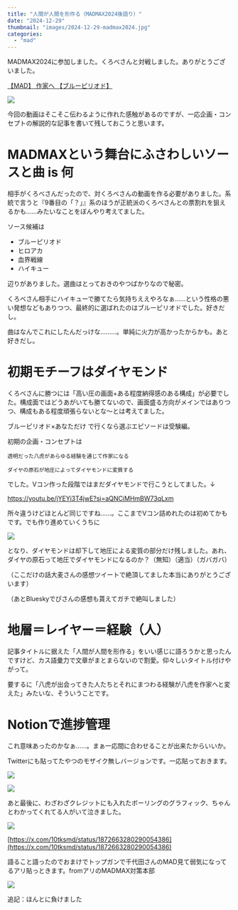 ```yaml
---
title: "人間が人間を形作る（MADMAX2024後語り）"
date: "2024-12-29"
thumbnail: "images/2024-12-29-madmax2024.jpg"
categories: 
  - "mad"
---
```


MADMAX2024に参加しました。くろべさんと対戦しました。ありがとうございました。

[【MAD】 作家へ 【ブルーピリオド】](https://www.nicovideo.jp/watch/sm44470920)

![](../../images/サムネイル2_Youtube.jpg)

今回の動画はそこそこ伝わるように作れた感触があるのですが、一応企画・コンセプトの解説的な記事を書いて残しておこうと思います。

<!--more-->

# MADMAXという舞台にふさわしいソースと曲 is 何

相手がくろべさんだったので、対くろべさんの動画を作る必要がありました。系統で言うと『9番目の「？」』系のほうが正統派のくろべさんとの票割れを狙えるかも……みたいなことをぼんやり考えてました。

ソース候補は

- ブルーピリオド
- ヒロアカ
- 血界戦線
- ハイキュー

辺りがありました。選曲はとっておきのやつばかりなので秘密。

くろべさん相手にハイキューで勝てたら気持ちええやろなぁ……という性格の悪い発想などもありつつ、最終的に選ばれたのはブルーピリオドでした。好きだし。

曲はなんでこれにしたんだっけな………。単純に火力が高かったからかも。あと好きだし。

# 初期モチーフはダイヤモンド

くろべさんに勝つには「高い圧の画面+ある程度納得感のある構成」が必要でした。構成面ではどうあがいても勝てないので、画面盛る方向がメインではありつつ、構成もある程度頑張らないとな〜とは考えてました。

ブルーピリオド×あなただけ で行くなら選ぶエピソードは受験編。

初期の企画・コンセプトは

```
透明だった八虎があらゆる経験を通じて作家になる

ダイヤの原石が地圧によってダイヤモンドに変質する
```

でした。Vコン作った段階ではまだダイヤモンドで行こうとしてました。↓

https://youtu.be/jYEYi3T4jwE?si=aQNCiMHmBW73qLxm

所々違うけどほとんど同じですね……。ここまでVコン詰めれたのは初めてかもです。でも作り進めていくうちに

![](../../images/スクリーンショット-2024-12-28-16.37.45_0.png)

となり、ダイヤモンドは却下して地圧による変質の部分だけ残しました。あれ、ダイヤの原石って地圧でダイヤモンドになるのか？（無知）（適当）（ガバガバ）

（ここだけの話大麦さんの感想ツイートで絶頂してました本当にありがとうございます）

（あとBlueskyでぴさんの感想も貰えてガチで絶叫しました）

# 地層＝レイヤー＝経験（人）

記事タイトルに据えた「人間が人間を形作る」をいい感じに語ろうかと思ったんですけど、カス語彙力で文章がまとまらないので割愛。仰々しいタイトル付けやがって。

要するに「八虎が出会ってきた人たちとそれにまつわる経験が八虎を作家へと変えた」みたいな、そういうことです。

# Notionで進捗管理

これ意味あったのかなぁ……。まぁ一応間に合わせることが出来たからいいか。

Twitterにも貼ってたやつのモザイク無しバージョンです。一応貼っておきます。

![](../../images/スクリーンショット-2024-12-29-22.16.33.png)

![](../../images/スクリーンショット-2024-12-29-22.16.46.png)

あと最後に、わざわざクレジットにも入れたボーリングのグラフィック、ちゃんとわかってくれてる人がいて泣きました。

![](../../images/スクリーンショット-2024-12-29-22.22.50.png)

[https://x.com/10tksmd/status/1872663280290054386](https://x.com/10tksmd/status/1872663280290054386)

語ること語ったのでおまけでトップガンで千代田さんのMAD見て弱気になってるアリ貼っときます。fromアリのMADMAX対策本部

![](../../images/スクリーンショット-2024-12-29-21.51.08.png)

追記：ほんとに負けました
